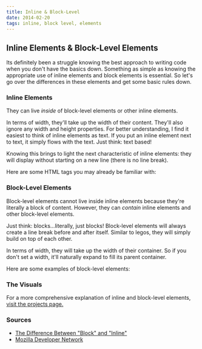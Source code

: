 ```yaml
---
title: Inline & Block-Level
date: 2014-02-20
tags: inline, block level, elements
---
```


<article>
<h1>Inline Elements & Block-Level Elements</h1>

<p>Its definitely been a struggle knowing the best approach to writing code when you don't have the basics down. Something as simple as knowing the appropriate use of inline elements and block elements is essential. So let's go over the differences in these elements and get some basic rules down.</p>

<h3>Inline Elements</h3>
<p>They can live <em>inside</em> of block-level elements or other inline elements.</p>

<p>In terms of width, they'll take up the width of their content. They'll also ignore any width and height properties. For better understanding, I find it easiest to think of inline elements as text. If you put an inline element next to text, it simply flows with the text. Just think: text based!</p>

<p>Knowing this brings to light the next characteristic of inline elements: they will display without starting on a new line (there is no line break).</p>

<p>Here are some HTML tags you may already be familiar with:</p>
<script src="https://gist.github.com/CassieShumway/9210346.js"></script>

<h3>Block-Level Elements</h3>
<p>Block-level elements cannot live inside inline elements because they're literally a block of content. However, they can <em>contain</em> inline elements and other block-level elements.</p>

<p>Just think: blocks...literally, just blocks! Block-level elements will always create a line break before and after itself. Similar to legos, they will simply build on top of each other.</p>  

<p>In terms of width, they will take up the width of their container. So if you don't set a width, it'll naturally expand to fill its parent container.</p>

<p>Here are some examples of block-level elements:</p>
<script src="https://gist.github.com/CassieShumway/9210876.js"></script>

<h3>The Visuals</h3>
<p>For a more comprehensive explanation of inline and block-level elements, <a class="underline" href="/project-inlineblock/index.html">visit the projects page.</a></p>

<h3>Sources</h3>
<ul>
	<li><a href="http://www.impressivewebs.com/difference-block-inline-css/">The Difference Between "Block" and "Inline"</a></li>
	<li><a href="https://developer.mozilla.org">Mozilla Developer Network</a></li>
</ul>
</article>

